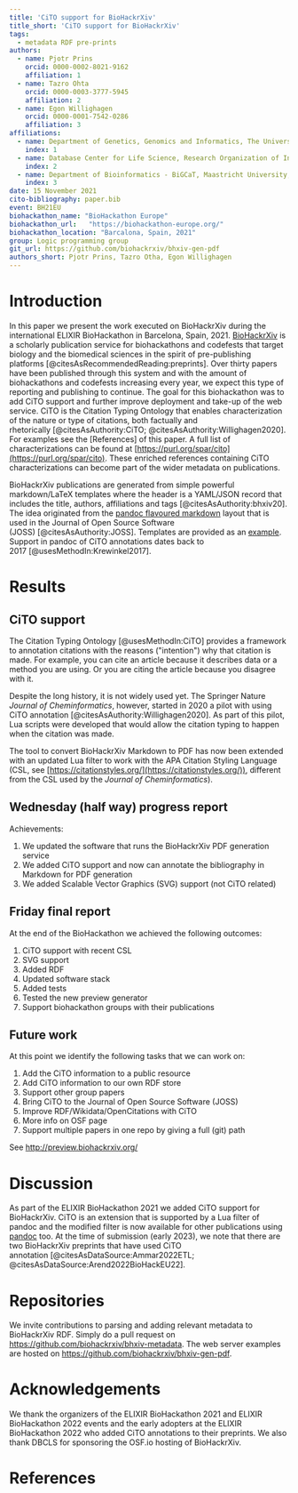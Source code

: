 ```yaml
---
title: 'CiTO support for BioHackrXiv'
title_short: 'CiTO support for BioHackrXiv'
tags:
  - metadata RDF pre-prints
authors:
  - name: Pjotr Prins
    orcid: 0000-0002-8021-9162
    affiliation: 1
  - name: Tazro Ohta
    orcid: 0000-0003-3777-5945
    affiliation: 2
  - name: Egon Willighagen
    orcid: 0000-0001-7542-0286
    affiliation: 3
affiliations:
  - name: Department of Genetics, Genomics and Informatics, The University of Tennessee Health Science Center, Memphis, TN, USA.
    index: 1
  - name: Database Center for Life Science, Research Organization of Information and Systems, Japan
    index: 2
  - name: Department of Bioinformatics - BiGCaT, Maastricht University, Maastricht, The Netherlands
    index: 3
date: 15 November 2021
cito-bibliography: paper.bib
event: BH21EU
biohackathon_name: "BioHackathon Europe"
biohackathon_url:   "https://biohackathon-europe.org/"
biohackathon_location: "Barcalona, Spain, 2021"
group: Logic programming group
git_url: https://github.com/biohackrxiv/bhxiv-gen-pdf
authors_short: Pjotr Prins, Tazro Otha, Egon Willighagen
---
```


# Introduction

In this paper we present the work executed on BioHackrXiv during the international ELIXIR BioHackathon in Barcelona, Spain, 2021.
[BioHackrXiv](https://biohackrxiv.org/) is a scholarly publication service for
biohackathons and codefests that target biology and the biomedical sciences in the spirit of pre-publishing
platforms&nbsp;[@citesAsRecommendedReading:preprints].
Over thirty papers have been published through this system and with the amount of biohackathons and codefests increasing every year, we expect this type of reporting and publishing to continue.
The goal for this biohackathon was to add CiTO support and further improve deployment and take-up of the web service.
CiTO is the Citation Typing Ontology that enables characterization of the nature or type of citations, both factually and
rhetorically&nbsp;[@citesAsAuthority:CiTO; @citesAsAuthority:Willighagen2020].
For examples see the [References] of this paper. A full list of characterizations can
be found at [https://purl.org/spar/cito](https://purl.org/spar/cito). These enriched references containing CiTO characterizations can become
part of the wider metadata on publications.

BioHackrXiv publications are generated from simple powerful markdown/LaTeX templates where the header is a YAML/JSON record that includes the title, authors, affiliations and tags&nbsp;[@citesAsAuthority:bhxiv20]. The idea originated from the [pandoc flavoured markdown](https://garrettgman.github.io/rmarkdown/authoring_pandoc_markdown.html) layout that is used in the Journal of Open Source Software
(JOSS)&nbsp;[@citesAsAuthority:JOSS].
Templates are provided as an [example](https://github.com/biohackrxiv/publication-template). Support in pandoc of CiTO annotations dates
back to 2017&nbsp;[@usesMethodIn:Krewinkel2017].

# Results

## CiTO support

The Citation Typing Ontology&nbsp;[@usesMethodIn:CiTO] provides a framework to annotation citations
with the reasons ("intention") why that citation is made. For example, you can cite an article
because it describes data or a method you are using. Or you are citing the article because
you disagree with it.

Despite the long history, it is not widely used yet. The Springer Nature
_Journal of Cheminformatics_, however, started in 2020 a pilot with using CiTO
annotation&nbsp;[@citesAsAuthority:Willighagen2020]. As part of this pilot, Lua scripts were developed
that would allow the citation typing to happen when the citation was made.

The tool to convert BioHackrXiv Markdown to PDF has now been extended with an updated
Lua filter to work with the APA Citation Styling Language (CSL, see [https://citationstyles.org/](https://citationstyles.org/)),
different from the CSL used by the _Journal of Cheminformatics_).

## Wednesday (half way) progress report

Achievements:

1. We updated the software that runs the BioHackrXiv PDF generation service
2. We added CiTO support and now can annotate the bibliography in Markdown for PDF generation
3. We added Scalable Vector Graphics (SVG) support (not CiTO related)

## Friday final report

At the end of the BioHackathon we achieved the following outcomes:

1. CiTO support with recent CSL
2. SVG support
3. Added RDF
4. Updated software stack
6. Added tests
3. Tested the new preview generator
4. Support biohackathon groups with their publications

## Future work

At this point we identify the following tasks that we can work on:

1. Add the CiTO information to a public resource
2. Add CiTO information to our own RDF store
2. Support other group papers
3. Bring CiTO to the Journal of Open Source Software (JOSS)
4. Improve RDF/Wikidata/OpenCitations with CiTO
5. More info on OSF page
6. Support multiple papers in one repo by giving a full (git) path

See http://preview.biohackrxiv.org/

# Discussion

As part of the ELIXIR BioHackathon 2021 we added CiTO support for BioHackrXiv.
CiTO is an extension that is supported by a Lua filter of pandoc and the modified filter is now available for
other publications using [pandoc](https://pandoc.org/) too.
At the time of submission (early 2023), we note that there are two BioHackrXiv preprints
that have used CiTO annotation&nbsp;[@citesAsDataSource:Ammar2022ETL; @citesAsDataSource:Arend2022BioHackEU22].

# Repositories

We invite contributions to parsing and adding relevant metadata to
BioHackrXiv RDF. Simply do a pull request on
https://github.com/biohackrxiv/bhxiv-metadata. The web server examples
are hosted on https://github.com/biohackrxiv/bhxiv-gen-pdf.

# Acknowledgements

We thank the organizers of the ELIXIR BioHackathon 2021 and ELIXIR BioHackathon 2022 events
and the early adopters at the ELIXIR BioHackathon 2022 who added CiTO annotations to their preprints.
We also thank DBCLS for sponsoring the OSF.io hosting of BioHackrXiv.


# References
